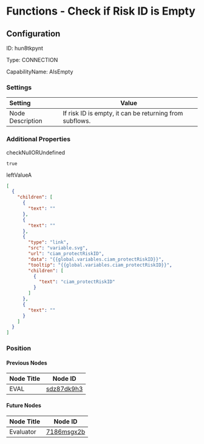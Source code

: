 # Functions - Check if Risk ID is Empty
## Configuration
ID:  hun8tkpynt

Type: CONNECTION 

CapabilityName: AIsEmpty

### Settings
| Setting | Value  |
| :------------------------ | ---------------------------------------- |
| Node Description | If risk ID is empty, it can be returning from subflows. | 





### Additional Properties
checkNullORUndefined
```bool 
true
```


leftValueA
```json 
[
  {
    "children": [
      {
        "text": ""
      },
      {
        "text": ""
      },
      {
        "type": "link",
        "src": "variable.svg",
        "url": "ciam_protectRiskID",
        "data": "{{global.variables.ciam_protectRiskID}}",
        "tooltip": "{{global.variables.ciam_protectRiskID}}",
        "children": [
          {
            "text": "ciam_protectRiskID"
          }
        ]
      },
      {
        "text": ""
      }
    ]
  }
]
```





### Position

#### Previous Nodes
| Node Title | Node ID |
| :------------- | ------------ |
| EVAL | [sdz87dk9h3](./sdz87dk9h3.md) | 
 
 #### Future Nodes
| Node Title | Node ID |
| :------------- | ------------ |
| Evaluator |[7186msgx2b](./7186msgx2b.md) | 